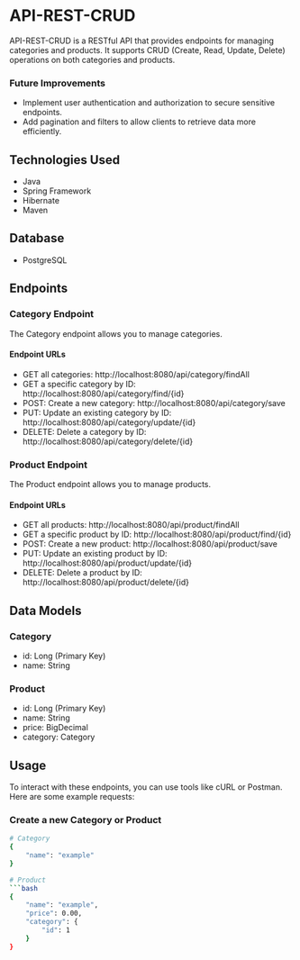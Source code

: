 # API-REST-CRUD

API-REST-CRUD is a RESTful API that provides endpoints for managing categories and products. It supports CRUD (Create, Read, Update, Delete) operations on both categories and products.

### Future Improvements
- Implement user authentication and authorization to secure sensitive endpoints.
- Add pagination and filters to allow clients to retrieve data more efficiently.

## Technologies Used

- Java
- Spring Framework
- Hibernate
- Maven

## Database

- PostgreSQL

## Endpoints

### Category Endpoint

The Category endpoint allows you to manage categories.

#### Endpoint URLs

- GET all categories: http://localhost:8080/api/category/findAll
- GET a specific category by ID: http://localhost:8080/api/category/find/{id}
- POST: Create a new category: http://localhost:8080/api/category/save
- PUT: Update an existing category by ID: http://localhost:8080/api/category/update/{id}
- DELETE: Delete a category by ID: http://localhost:8080/api/category/delete/{id}

### Product Endpoint

The Product endpoint allows you to manage products.

#### Endpoint URLs

- GET all products: http://localhost:8080/api/product/findAll
- GET a specific product by ID: http://localhost:8080/api/product/find/{id}
- POST: Create a new product: http://localhost:8080/api/product/save
- PUT: Update an existing product by ID: http://localhost:8080/api/product/update/{id}
- DELETE: Delete a product by ID: http://localhost:8080/api/product/delete/{id}

## Data Models

### Category

- id: Long (Primary Key)
- name: String

### Product

- id: Long (Primary Key)
- name: String
- price: BigDecimal
- category: Category

## Usage

To interact with these endpoints, you can use tools like cURL or Postman. Here are some example requests:

### Create a new Category or Product

```bash
# Category
{
    "name": "example"
}

# Product
```bash
{
    "name": "example",
    "price": 0.00,
    "category": {
        "id": 1
    }
}
